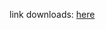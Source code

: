 
link downloads: <a href='https://github.com/ZyCromerZ/compiled-gcc/releases/download/vaarch64-zyc-linux-gnu-11.x-gnu-20210411/aarch64-zyc-linux-gnu-11.x-gnu-20210411.tar.gz'>here</a>
